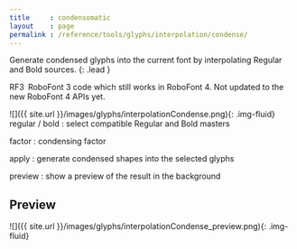 ```yaml
---
title     : condensomatic
layout    : page
permalink : /reference/tools/glyphs/interpolation/condense/
---
```


Generate condensed glyphs into the current font by interpolating Regular and Bold sources.
{: .lead }

<span class="badge text-bg-warning rounded-0">RF3</span> RoboFont 3 code which still works in RoboFont 4. Not updated to the new RoboFont 4 APIs yet.


<div class='row'>

<div class='col-sm-4' markdown='1'>
![]({{ site.url }}/images/glyphs/interpolationCondense.png){: .img-fluid}
</div>

<div class='col-sm-8' markdown='1'>
regular / bold
: select compatible Regular and Bold masters

factor
: condensing factor

apply
: generate condensed shapes into the selected glyphs

preview
: show a preview of the result in the background
</div>

</div>


Preview
-------

![]({{ site.url }}/images/glyphs/interpolationCondense_preview.png){: .img-fluid}
